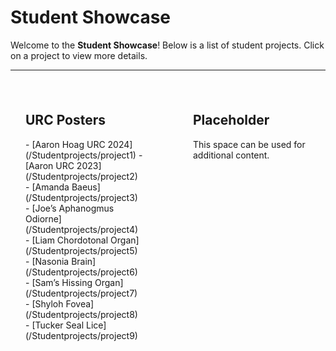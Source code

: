 # Student Showcase

Welcome to the **Student Showcase**! Below is a list of student projects. Click on a project to view more details.

---



<div style="display: flex; justify-content: center; gap: 2rem; max-width: 1200px; margin: auto;">
  
  <!-- Left Box (URC Posters) -->
  <div style="flex: 1; background-color: var(--color-base-background); padding: 1.5rem; border-radius: 8px; border: 1px solid var(--color-base-border); box-shadow: var(--shadow-md); max-width: 500px;">
    <h2>URC Posters</h2>
    <ul style="list-style: none; padding: 0;">
      - [Aaron Hoag URC 2024](/Studentprojects/project1)
      - [Aaron URC 2023](/Studentprojects/project2)
      - [Amanda Baeus](/Studentprojects/project3)
      - [Joe’s Aphanogmus Odiorne](/Studentprojects/project4)
      - [Liam Chordotonal Organ](/Studentprojects/project5)
      - [Nasonia Brain](/Studentprojects/project6)
      - [Sam’s Hissing Organ](/Studentprojects/project7)
      - [Shyloh Fovea](/Studentprojects/project8)
      - [Tucker Seal Lice](/Studentprojects/project9)
    </ul>
  </div>

  <!-- Right Box (Empty Placeholder) -->
  <div style="flex: 1; background-color: var(--color-base-background); padding: 1.5rem; border-radius: 8px; border: 1px solid var(--color-base-border); box-shadow: var(--shadow-md); max-width: 500px;">
    <h2>Placeholder</h2>
    <p>This space can be used for additional content.</p>
  </div>

</div>
